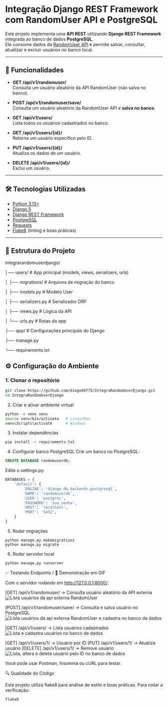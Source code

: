 # Integração Django REST Framework com RandomUser API e PostgreSQL

Este projeto implementa uma **API REST** utilizando **Django REST Framework** integrada ao banco de dados **PostgreSQL**.  
Ele consome dados da [RandomUser API](https://randomuser.me/) e permite salvar, consultar, atualizar e excluir usuários no banco local.  

---

## 🚀 Funcionalidades

- **GET /api/v1/randomuser/**  
  Consulta um usuário aleatório da API RandomUser (não salva no banco).

- **POST /api/v1/randomuser/save/**  
  Consulta um usuário aleatório da RandomUser API e **salva no banco**.

- **GET /api/v1/users/**  
  Lista todos os usuários cadastrados no banco.

- **GET /api/v1/users/{id}/**  
  Retorna um usuário específico pelo ID.

- **PUT /api/v1/users/{id}/**  
  Atualiza os dados de um usuário.

- **DELETE /api/v1/users/{id}/**  
  Exclui um usuário.

---

## 🛠 Tecnologias Utilizadas

- [Python 3.13+](https://www.python.org/)
- [Django 5](https://www.djangoproject.com/)
- [Django REST Framework](https://www.django-rest-framework.org/)
- [PostgreSQL](https://www.postgresql.org/)
- [Requests](https://docs.python-requests.org/)
- [Flake8](https://flake8.pycqa.org/) (linting e boas práticas)

---

## 📂 Estrutura do Projeto

integrarandomuserdjango/

│── users/ # App principal (models, views, serializers, urls)

│ ├── migrations/ # Arquivos de migração do banco

│ ├── models.py # Modelo User

│ ├── serializers.py # Serializador DRF

│ ├── views.py # Lógica da API

│ └── urls.py # Rotas do app

├── app/ # Configurações principais do Django

├── manage.py

└── requirements.txt

## ⚙️ Configuração do Ambiente

### 1. Clonar o repositório

```bash
git clone https://github.com/diego69775/IntegraRandomUserDjango.git
cd IntegraRandomUserDjango
```

2. Criar e ativar ambiente virtual
```bash
python -m venv venv
source venv/bin/activate   # Linux/Mac
venv\Scripts\activate      # Windows
```

3. Instalar dependências
```bash
pip install -r requirements.txt
```

4. Configurar banco PostgreSQL
Crie um banco no PostgreSQL:
```sql
CREATE DATABASE randomuserdb;
```

Edite o settings.py:
```python
DATABASES = {
    'default': {
        'ENGINE': 'django.db.backends.postgresql',
        'NAME': 'randomuserdb',
        'USER': 'postgres',
        'PASSWORD': 'sua_senha',
        'HOST': 'localhost',
        'PORT': '5432',
    }
}
```

5. Rodar migrações
```basg
python manage.py makemigrations
python manage.py migrate
```

6. Rodar servidor local
```bash
python manage.py runserver
```

✅ Testando Endpoints / 📸 Demonstração em GIF

Com o servidor rodando em http://127.0.0.1:8000/:

[GET] /api/v1/randomuser/ → Consulta usuário aleatório da API externa
![Lista usuários da api externa RandomUser](docs/gif/list-randomuser.gif)

[POST] /api/v1/randomuser/save/ → Consulta e salva usuário no PostgreSQL
![Lista usuários da api externa RandomUser e cadastra no banco de dados](docs/gif/list-randomuser-create-db.gif)

[GET] /api/v1/users/ → Lista usuários cadastrados
![Lista e cadastra usuários no banco de dados](docs/gif/list-create-db.gif)

[GET] /api/v1/users/1/ → Usuário por ID
[PUT] /api/v1/users/1/ → Atualiza usuário
[DELETE] /api/v1/users/1/ → Remove usuário
![Lista, altera e deleta usuário pelo ID no banco de dados](docs/gif/update-delete-db.gif)

Você pode usar Postman, Insomnia ou cURL para testar.

🔍 Qualidade do Código

Este projeto utiliza flake8 para análise de estilo e boas práticas.
Para rodar a verificação:
```bash
flake8
```
